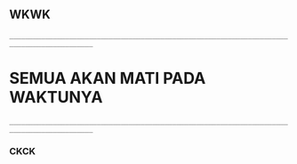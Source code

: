 ## WKWK
```___________________________________________________________________________________________```
# SEMUA AKAN MATI PADA WAKTUNYA
```___________________________________________________________________________________________```
### CKCK
